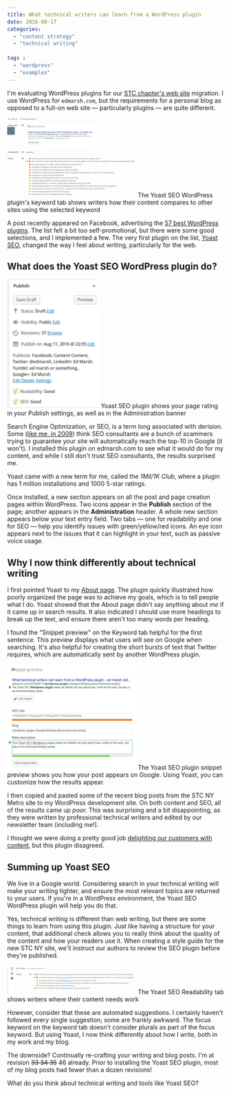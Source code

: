 ```yaml
---
title: What technical writers can learn from a WordPress plugin
date: 2016-08-17
categories:
  - "content strategy"
  - "technical writing"

tags :
  - "wordpress"
  - "examples"
---
```


I'm evaluating WordPress plugins for our [STC chapter's web site](http://www.stcnymetro.org/) migration. I use WordPress for `edmarsh.com`, but the requirements for a personal blog as opposed to a full-on web site &mdash; particularly plugins &mdash; are quite different.

![The Yoast SEO WordPress plugin's keyword tab shows writers how their content compares to other sites using the selected keyword](/assets/images/yoast_seo_keyword_tab-300x186.png) The Yoast SEO WordPress plugin's keyword tab shows writers how their content compares to other sites using the selected keyword

A post recently appeared on Facebook, advertising the [57 best WordPress plugins](https://sumome.com/stories/best-wordpress-plugins). The list felt a bit too self-promotional, but there were some good selections, and I implemented a few. The very first plugin on the list, [Yoast SEO](https://yoast.com/wordpress/plugins/seo/), changed the way I feel about writing, particularly for the web.

## What does the Yoast SEO WordPress plugin do?

![Yoast SEO plugin shows you how your page rating in your Publish settings](/assets/images/yoast_seo_publish_location-214x300.png) Yoast SEO plugin shows your page rating in your Publish settings, as well as in the Administration banner

Search Engine Optimization, or SEO, is a term long associated with derision. Some ([like me, in 2009](../9-08-19-tips-for-working-with-web-designers/)) think SEO consultants are a bunch of scammers trying to guarantee your site will automatically reach the top-10 in Google (it won't). I installed this plugin on edmarsh.com to see what it would do for my content, and while I still don't trust SEO consultants, the results surprised me.

Yoast came with a new term for me, called the _1Mil/1K Club_, where a plugin has 1 million installations and 1000 5-star ratings.

Once installed, a new section appears on all the post and page creation pages within WordPress. Two icons appear in the **Publish** section of the page; another appears in the **Administration** header. A whole new section appears below your text entry field. Two tabs &mdash; one for readability and one for SEO &mdash; help you identify issues with green/yellow/red icons. An eye icon appears next to the issues that it can highlight in your text, such as passive voice usage.

## Why I now think differently about technical writing

I first pointed Yoast to my [About page](http://edmarsh.com/about/). The plugin quickly illustrated how poorly organized the page was to achieve my goals, which is to tell people what I do. Yoast showed that the About page didn't say anything about _me_ if it came up in search results. It also indicated I should use more headings to break up the text, and ensure there aren't too many words per heading.

I found the "Snippet preview" on the Keyword tab helpful for the first sentence. This preview displays what users will see on Google when searching. It's also helpful for creating the short bursts of text that Twitter requires, which are automatically sent by another WordPress plugin.

![The Yoast SEO plugin snippet preview shows you how your post appears on Google.](/assets/images/yoast_seo_snippet_preview2-300x246.png) The Yoast SEO plugin snippet preview shows you how your post appears on Google. Using Yoast, you can customize how the results appear.

I then copied and pasted some of the recent blog posts from the STC NY Metro site to my WordPress development site. On both content and SEO, all of the results came up _poor._ This was surprising and a bit disappointing, as they were written by professional technical writers and edited by our newsletter team (including me!).

I thought we were doing a pretty good job [delighting our customers with content](http://www.scriptorium.com/2016/06/is-your-content-overhead-or-a-customer-delight/), but this plugin disagreed.

## Summing up Yoast SEO

We live in a Google world. Considering search in your technical writing will make your writing tighter, and ensure the most relevant topics are returned to your users. If you're in a WordPress environment, the Yoast SEO WordPress plugin will help you do that.

Yes, technical writing is different than web writing, but there are some things to learn from using this plugin. Just like having a structure for your content, that additional check allows you to really think about the quality of the content and how your readers use it. When creating a style guide for the new STC NY site, we'll instruct our authors to review the SEO plugin before they're published.

![Yoast SEO WordPress plugin Readability tab](/assets/images/yoast_seo_readability-300x68.png) The Yoast SEO Readability tab shows writers where their content needs work

However, consider that these are automated suggestions. I certainly haven't followed every single suggestion; some are frankly awkward. The focus keyword on the keyword tab doesn't consider plurals as part of the focus keyword. But using Yoast, I now think differently about how I write, both in my work and my blog.

The downside? Continually re-crafting your writing and blog posts. I'm at revision ~~33 34 35~~ 46 already. Prior to installing the Yoast SEO plugin, most of my blog posts had fewer than a dozen revisions!

What do you think about technical writing and tools like Yoast SEO?
